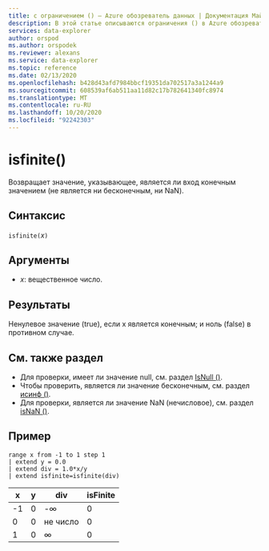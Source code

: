 ```yaml
---
title: с ограничением () — Azure обозреватель данных | Документация Майкрософт
description: В этой статье описываются ограничения () в Azure обозреватель данных.
services: data-explorer
author: orspod
ms.author: orspodek
ms.reviewer: alexans
ms.service: data-explorer
ms.topic: reference
ms.date: 02/13/2020
ms.openlocfilehash: b428d43afd7984bbcf19351da702517a3a1244a9
ms.sourcegitcommit: 608539af6ab511aa11d82c17b782641340fc8974
ms.translationtype: MT
ms.contentlocale: ru-RU
ms.lasthandoff: 10/20/2020
ms.locfileid: "92242303"
---
```

# <a name="isfinite"></a>isfinite()

Возвращает значение, указывающее, является ли вход конечным значением (не является ни бесконечным, ни NaN).

## <a name="syntax"></a>Синтаксис

`isfinite(`*x*`)`

## <a name="arguments"></a>Аргументы

* *x*: вещественное число.

## <a name="returns"></a>Результаты

Ненулевое значение (true), если x является конечным; и ноль (false) в противном случае.

## <a name="see-also"></a>См. также раздел

* Для проверки, имеет ли значение null, см. раздел [IsNull ()](isnullfunction.md).
* Чтобы проверить, является ли значение бесконечным, см. раздел [исинф ()](isinffunction.md).
* Для проверки, является ли значение NaN (нечисловое), см. раздел [isNaN ()](isnanfunction.md).

## <a name="example"></a>Пример

```kusto
range x from -1 to 1 step 1
| extend y = 0.0
| extend div = 1.0*x/y
| extend isfinite=isfinite(div)
```

|x|y|div|isFinite|
|---|---|---|---|
|-1|0|-∞|0|
|0|0|не число|0|
|1|0|∞|0|